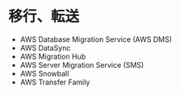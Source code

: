 # 移行、転送

* AWS Database Migration Service (AWS DMS)
* AWS DataSync
* AWS Migration Hub
* AWS Server Migration Service (SMS)
* AWS Snowball
* AWS Transfer Family